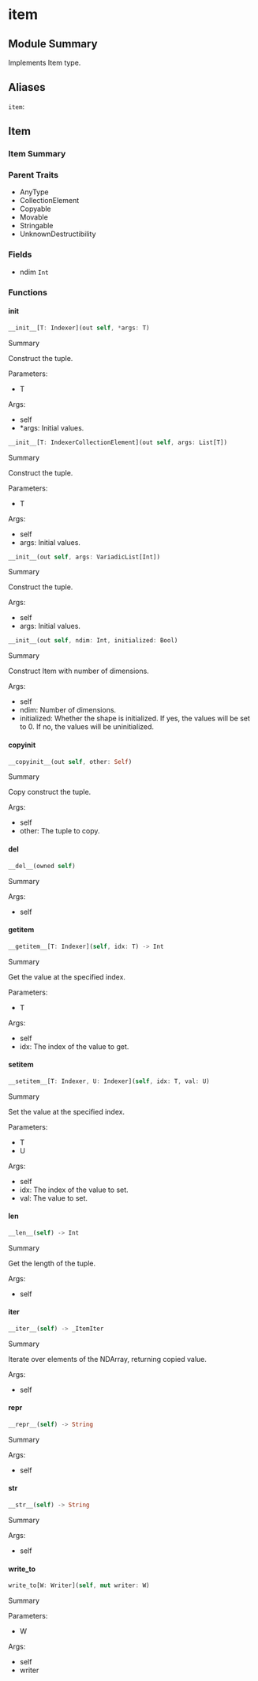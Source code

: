 



# item

##  Module Summary
  
Implements Item type.
## Aliases
  
`item`: 
## Item

### Item Summary
  
  
  

### Parent Traits
  

- AnyType
- CollectionElement
- Copyable
- Movable
- Stringable
- UnknownDestructibility

### Fields
  
  
* ndim `Int`  

### Functions

#### __init__


```rust
__init__[T: Indexer](out self, *args: T)
```  
Summary  
  
Construct the tuple.  
  
Parameters:  

- T
  
Args:  

- self
- \*args: Initial values.


```rust
__init__[T: IndexerCollectionElement](out self, args: List[T])
```  
Summary  
  
Construct the tuple.  
  
Parameters:  

- T
  
Args:  

- self
- args: Initial values.


```rust
__init__(out self, args: VariadicList[Int])
```  
Summary  
  
Construct the tuple.  
  
Args:  

- self
- args: Initial values.


```rust
__init__(out self, ndim: Int, initialized: Bool)
```  
Summary  
  
Construct Item with number of dimensions.  
  
Args:  

- self
- ndim: Number of dimensions.
- initialized: Whether the shape is initialized. If yes, the values will be set to 0. If no, the values will be uninitialized.

#### __copyinit__


```rust
__copyinit__(out self, other: Self)
```  
Summary  
  
Copy construct the tuple.  
  
Args:  

- self
- other: The tuple to copy.

#### __del__


```rust
__del__(owned self)
```  
Summary  
  
  
  
Args:  

- self

#### __getitem__


```rust
__getitem__[T: Indexer](self, idx: T) -> Int
```  
Summary  
  
Get the value at the specified index.  
  
Parameters:  

- T
  
Args:  

- self
- idx: The index of the value to get.

#### __setitem__


```rust
__setitem__[T: Indexer, U: Indexer](self, idx: T, val: U)
```  
Summary  
  
Set the value at the specified index.  
  
Parameters:  

- T
- U
  
Args:  

- self
- idx: The index of the value to set.
- val: The value to set.

#### __len__


```rust
__len__(self) -> Int
```  
Summary  
  
Get the length of the tuple.  
  
Args:  

- self

#### __iter__


```rust
__iter__(self) -> _ItemIter
```  
Summary  
  
Iterate over elements of the NDArray, returning copied value.  
  
Args:  

- self

#### __repr__


```rust
__repr__(self) -> String
```  
Summary  
  
  
  
Args:  

- self

#### __str__


```rust
__str__(self) -> String
```  
Summary  
  
  
  
Args:  

- self

#### write_to


```rust
write_to[W: Writer](self, mut writer: W)
```  
Summary  
  
  
  
Parameters:  

- W
  
Args:  

- self
- writer
